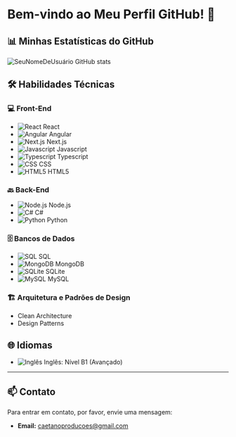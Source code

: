 # Bem-vindo ao Meu Perfil GitHub! 👋

## 📊 Minhas Estatísticas do GitHub

![SeuNomeDeUsuário GitHub stats](https://github-readme-stats.vercel.app/api?username=skuzu7&show_icons=true&theme=radical)


## 🛠️ Habilidades Técnicas

### 💻 Front-End

- ![React](https://img.shields.io/badge/-React-61DAFB?logo=react&logoColor=white&style=flat) React
- ![Angular](https://img.shields.io/badge/-Angular-DD0031?logo=angular&logoColor=white&style=flat) Angular
- ![Next.js](https://img.shields.io/badge/-Next.js-000000?logo=next.js&logoColor=white&style=flat) Next.js
- ![Javascript](https://img.shields.io/badge/-JavaScript-F7DF1E?logo=javascript&logoColor=black&style=flat) Javascript
- ![Typescript](https://img.shields.io/badge/-TypeScript-3178C6?logo=typescript&logoColor=white&style=flat) Typescript
- ![CSS](https://img.shields.io/badge/-CSS-1572B6?logo=css3&logoColor=white&style=flat) CSS
- ![HTML5](https://img.shields.io/badge/-HTML5-E34F26?logo=html5&logoColor=white&style=flat) HTML5

### 🔙 Back-End

- ![Node.js](https://img.shields.io/badge/-Node.js-339933?logo=node.js&logoColor=white&style=flat) Node.js
- ![C#](https://img.shields.io/badge/-C%23-239120?logo=c-sharp&logoColor=white&style=flat) C#
- ![Python](https://img.shields.io/badge/-Python-3776AB?logo=python&logoColor=white&style=flat) Python

### 🗄️ Bancos de Dados

- ![SQL](https://img.shields.io/badge/-SQL-4479A1?logo=mysql&logoColor=white&style=flat) SQL
- ![MongoDB](https://img.shields.io/badge/-MongoDB-47A248?logo=mongodb&logoColor=white&style=flat) MongoDB
- ![SQLite](https://img.shields.io/badge/-SQLite-003B57?logo=sqlite&logoColor=white&style=flat) SQLite
- ![MySQL](https://img.shields.io/badge/-MySQL-4479A1?logo=mysql&logoColor=white&style=flat) MySQL

### 🏗️ Arquitetura e Padrões de Design

- Clean Architecture
- Design Patterns

## 🌐 Idiomas

- ![Inglês](https://img.shields.io/badge/Inglês-B1-%2300f.svg?&style=flat&logo=english&logoColor=white) Inglês: Nível B1 (Avançado)

---

## 📫 Contato

Para entrar em contato, por favor, envie uma mensagem:

- **Email:** caetanoproducoes@gmail.com


